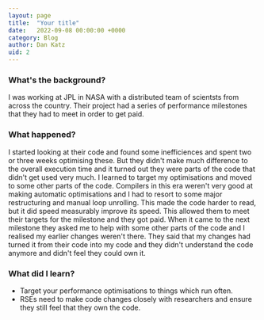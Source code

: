 ```yaml
---
layout: page
title:  "Your title"
date:   2022-09-08 00:00:00 +0000
category: Blog
author: Dan Katz
uid: 2
---
```


### What's the background?

I was working at JPL in NASA with a distributed team of scientsts from across the country.
Their project had a series of performance milestones that they had to meet in order to get paid.


### What happened?

I started looking at their code and found some inefficiences and spent two or three weeks optimising these. But they didn't make much difference to the overall execution time 
and it turned out they were parts of the code that didn't get used very much. I learned to target my optimisations and moved to some other parts of the code. 
Compilers in this era weren't very good at making automatic optimisations and I had to resort to some major restructuring and manual loop unrolling.
This made the code harder to read, but it did speed measurably improve its speed. This allowed 
them to meet their targets for the milestone and they got paid. 
When it came to the next milestone they asked me to help with some other parts of the code and I realised my earlier changes weren't there.
They said that my changes had turned it from their code into my code and they didn't understand the code anymore and didn't feel they could own it.



### What did I learn?

* Target your performance optimisations to things which run often.
* RSEs need to make code changes closely with researchers and ensure they still feel that they own the code.
